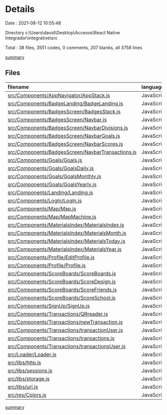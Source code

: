 # Details

Date : 2021-08-12 10:55:48

Directory c:\Users\david\Desktop\Accesos\React Native Integrador\integrative\src

Total : 38 files,  3551 codes, 0 comments, 207 blanks, all 3758 lines

[summary](results.md)

## Files
| filename | language | code | comment | blank | total |
| :--- | :--- | ---: | ---: | ---: | ---: |
| [src/Components/AppNavigator/AppStack.js](/src/Components/AppNavigator/AppStack.js) | JavaScript | 51 | 0 | 6 | 57 |
| [src/Components/BadgeLanding/BadgeLanding.js](/src/Components/BadgeLanding/BadgeLanding.js) | JavaScript | 78 | 0 | 4 | 82 |
| [src/Components/BadgesScreen/BadgesStack.js](/src/Components/BadgesScreen/BadgesStack.js) | JavaScript | 53 | 0 | 3 | 56 |
| [src/Components/BadgesScreen/Navbar.js](/src/Components/BadgesScreen/Navbar.js) | JavaScript | 53 | 0 | 5 | 58 |
| [src/Components/BadgesScreen/NavbarDivisions.js](/src/Components/BadgesScreen/NavbarDivisions.js) | JavaScript | 95 | 0 | 4 | 99 |
| [src/Components/BadgesScreen/NavbarGoals.js](/src/Components/BadgesScreen/NavbarGoals.js) | JavaScript | 62 | 0 | 4 | 66 |
| [src/Components/BadgesScreen/NavbarScores.js](/src/Components/BadgesScreen/NavbarScores.js) | JavaScript | 52 | 0 | 4 | 56 |
| [src/Components/BadgesScreen/NavbarTransactions.js](/src/Components/BadgesScreen/NavbarTransactions.js) | JavaScript | 52 | 0 | 4 | 56 |
| [src/Components/Goals/Goals.js](/src/Components/Goals/Goals.js) | JavaScript | 124 | 0 | 5 | 129 |
| [src/Components/Goals/GoalsDaily.js](/src/Components/Goals/GoalsDaily.js) | JavaScript | 96 | 0 | 5 | 101 |
| [src/Components/Goals/GoalsMonthly.js](/src/Components/Goals/GoalsMonthly.js) | JavaScript | 96 | 0 | 5 | 101 |
| [src/Components/Goals/GoalsYearly.js](/src/Components/Goals/GoalsYearly.js) | JavaScript | 96 | 0 | 5 | 101 |
| [src/Components/Landing/Landing.js](/src/Components/Landing/Landing.js) | JavaScript | 88 | 0 | 5 | 93 |
| [src/Components/LogIn/LogIn.js](/src/Components/LogIn/LogIn.js) | JavaScript | 220 | 0 | 8 | 228 |
| [src/Components/Map/Map.js](/src/Components/Map/Map.js) | JavaScript | 102 | 0 | 5 | 107 |
| [src/Components/Map/MapMachine.js](/src/Components/Map/MapMachine.js) | JavaScript | 179 | 0 | 5 | 184 |
| [src/Components/MaterialsIndex/MaterialsIndex.js](/src/Components/MaterialsIndex/MaterialsIndex.js) | JavaScript | 126 | 0 | 5 | 131 |
| [src/Components/MaterialsIndex/MaterialsMonth.js](/src/Components/MaterialsIndex/MaterialsMonth.js) | JavaScript | 156 | 0 | 5 | 161 |
| [src/Components/MaterialsIndex/MaterialsToday.js](/src/Components/MaterialsIndex/MaterialsToday.js) | JavaScript | 156 | 0 | 5 | 161 |
| [src/Components/MaterialsIndex/MaterialsYear.js](/src/Components/MaterialsIndex/MaterialsYear.js) | JavaScript | 156 | 0 | 5 | 161 |
| [src/Components/Profile/EditProfile.js](/src/Components/Profile/EditProfile.js) | JavaScript | 201 | 0 | 11 | 212 |
| [src/Components/Profile/Profile.js](/src/Components/Profile/Profile.js) | JavaScript | 228 | 0 | 9 | 237 |
| [src/Components/ScoreBoards/ScoreBoards.js](/src/Components/ScoreBoards/ScoreBoards.js) | JavaScript | 92 | 0 | 5 | 97 |
| [src/Components/ScoreBoards/ScoreDesign.js](/src/Components/ScoreBoards/ScoreDesign.js) | JavaScript | 72 | 0 | 3 | 75 |
| [src/Components/ScoreBoards/ScoreFriends.js](/src/Components/ScoreBoards/ScoreFriends.js) | JavaScript | 68 | 0 | 7 | 75 |
| [src/Components/ScoreBoards/ScoreSchool.js](/src/Components/ScoreBoards/ScoreSchool.js) | JavaScript | 68 | 0 | 7 | 75 |
| [src/Components/SignUp/SignUp.js](/src/Components/SignUp/SignUp.js) | JavaScript | 213 | 0 | 9 | 222 |
| [src/Components/Transactions/QRreader.js](/src/Components/Transactions/QRreader.js) | JavaScript | 63 | 0 | 11 | 74 |
| [src/Components/Transactions/newTransaction.js](/src/Components/Transactions/newTransaction.js) | JavaScript | 20 | 0 | 6 | 26 |
| [src/Components/Transactions/transactionUser.js](/src/Components/Transactions/transactionUser.js) | JavaScript | 35 | 0 | 6 | 41 |
| [src/Components/Transactions/transactions.js](/src/Components/Transactions/transactions.js) | JavaScript | 95 | 0 | 6 | 101 |
| [src/Components/Transactions/transactionsUser.js](/src/Components/Transactions/transactionsUser.js) | JavaScript | 16 | 0 | 4 | 20 |
| [src/Loader/Loader.js](/src/Loader/Loader.js) | JavaScript | 32 | 0 | 3 | 35 |
| [src/libs/http.js](/src/libs/http.js) | JavaScript | 77 | 0 | 4 | 81 |
| [src/libs/sessions.js](/src/libs/sessions.js) | JavaScript | 113 | 0 | 10 | 123 |
| [src/libs/storage.js](/src/libs/storage.js) | JavaScript | 55 | 0 | 8 | 63 |
| [src/libs/url.js](/src/libs/url.js) | JavaScript | 2 | 0 | 0 | 2 |
| [src/res/Colors.js](/src/res/Colors.js) | JavaScript | 10 | 0 | 1 | 11 |

[summary](results.md)